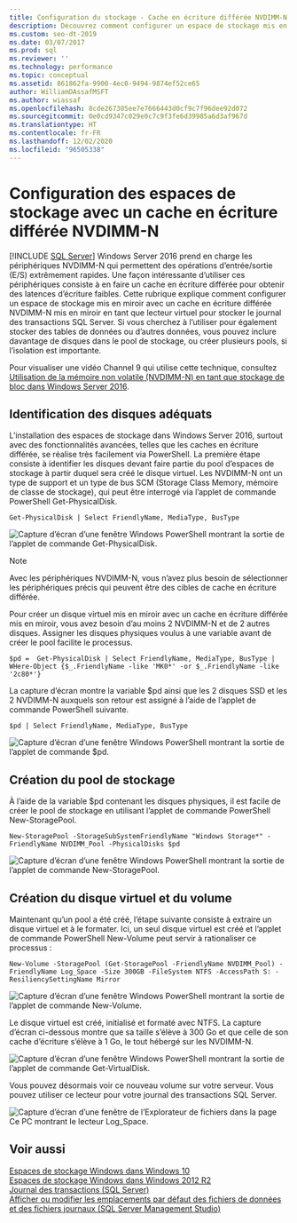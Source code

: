 ```yaml
---
title: Configuration du stockage - Cache en écriture différée NVDIMM-N
description: Découvrez comment configurer un espace de stockage mis en miroir avec un cache en écriture différée NVDIMM-N mis en miroir en tant que lecteur virtuel pour stocker le journal des transactions SQL Server.
ms.custom: seo-dt-2019
ms.date: 03/07/2017
ms.prod: sql
ms.reviewer: ''
ms.technology: performance
ms.topic: conceptual
ms.assetid: 861862fa-9900-4ec0-9494-9874ef52ce65
author: WilliamDAssafMSFT
ms.author: wiassaf
ms.openlocfilehash: 8cde267305ee7e7666443d0cf9c7f96dee92d072
ms.sourcegitcommit: 0e0cd9347c029e0c7c9f3fe6d39985a6d3af967d
ms.translationtype: HT
ms.contentlocale: fr-FR
ms.lasthandoff: 12/02/2020
ms.locfileid: "96505338"
---
```

# <a name="configuring-storage-spaces-with-a-nvdimm-n-write-back-cache"></a>Configuration des espaces de stockage avec un cache en écriture différée NVDIMM-N
 [!INCLUDE [SQL Server](../../includes/applies-to-version/sqlserver.md)]
  Windows Server 2016 prend en charge les périphériques NVDIMM-N qui permettent des opérations d’entrée/sortie (E/S) extrêmement rapides. Une façon intéressante d’utiliser ces périphériques consiste à en faire un cache en écriture différée pour obtenir des latences d’écriture faibles. Cette rubrique explique comment configurer un espace de stockage mis en miroir avec un cache en écriture différée NVDIMM-N mis en miroir en tant que lecteur virtuel pour stocker le journal des transactions SQL Server. Si vous cherchez à l’utiliser pour également stocker des tables de données ou d’autres données, vous pouvez inclure davantage de disques dans le pool de stockage, ou créer plusieurs pools, si l’isolation est importante.  
  
 Pour visualiser une vidéo Channel 9 qui utilise cette technique, consultez [Utilisation de la mémoire non volatile (NVDIMM-N) en tant que stockage de bloc dans Windows Server 2016](https://channel9.msdn.com/Events/Build/2016/P466).  
  
## <a name="identifying-the-right-disks"></a>Identification des disques adéquats  
 L’installation des espaces de stockage dans Windows Server 2016, surtout avec des fonctionnalités avancées, telles que les caches en écriture différée, se réalise très facilement via PowerShell. La première étape consiste à identifier les disques devant faire partie du pool d’espaces de stockage à partir duquel sera créé le disque virtuel. Les NVDIMM-N ont un type de support et un type de bus SCM (Storage Class Memory, mémoire de classe de stockage), qui peut être interrogé via l’applet de commande PowerShell Get-PhysicalDisk.  
  
```  
Get-PhysicalDisk | Select FriendlyName, MediaType, BusType  
```  
  
 ![Capture d’écran d’une fenêtre Windows PowerShell montrant la sortie de l’applet de commande Get-PhysicalDisk.](../../relational-databases/performance/media/get-physicaldisk.png "Get-PhysicalDisk")  
  
> [!NOTE]  
>  Avec les périphériques NVDIMM-N, vous n’avez plus besoin de sélectionner les périphériques précis qui peuvent être des cibles de cache en écriture différée.  
  
 Pour créer un disque virtuel mis en miroir avec un cache en écriture différée mis en miroir, vous avez besoin d’au moins 2 NVDIMM-N et de 2 autres disques. Assigner les disques physiques voulus à une variable avant de créer le pool facilite le processus.  
  
```  
$pd =  Get-PhysicalDisk | Select FriendlyName, MediaType, BusType | WHere-Object {$_.FriendlyName -like 'MK0*' -or $_.FriendlyName -like '2c80*'}  
```  
  
 La capture d’écran montre la variable $pd ainsi que les 2 disques SSD et les 2 NVDIMM-N auxquels son retour est assigné à l’aide de l’applet de commande PowerShell suivante.  
  
```  
$pd | Select FriendlyName, MediaType, BusType  
```  
  
 ![Capture d’écran d’une fenêtre Windows PowerShell montrant la sortie de l’applet de commande $pd.](../../relational-databases/performance/media/select-friendlyname.png "Select FriendlyName")  
  
## <a name="creating-the-storage-pool"></a>Création du pool de stockage  
 À l’aide de la variable $pd contenant les disques physiques, il est facile de créer le pool de stockage en utilisant l’applet de commande PowerShell New-StoragePool.  
  
```  
New-StoragePool -StorageSubSystemFriendlyName "Windows Storage*" -FriendlyName NVDIMM_Pool -PhysicalDisks $pd  
```  
  
 ![Capture d’écran d’une fenêtre Windows PowerShell montrant la sortie de l’applet de commande New-StoragePool.](../../relational-databases/performance/media/new-storagepool.png "New-StoragePool")  
  
## <a name="creating-the-virtual-disk-and-volume"></a>Création du disque virtuel et du volume  
 Maintenant qu’un pool a été créé, l’étape suivante consiste à extraire un disque virtuel et à le formater. Ici, un seul disque virtuel est créé et l’applet de commande PowerShell New-Volume peut servir à rationaliser ce processus :  
  
```  
New-Volume -StoragePool (Get-StoragePool -FriendlyName NVDIMM_Pool) -FriendlyName Log_Space -Size 300GB -FileSystem NTFS -AccessPath S: -ResiliencySettingName Mirror  
```  
  
 ![Capture d’écran d’une fenêtre Windows PowerShell montrant la sortie de l’applet de commande New-Volume.](../../relational-databases/performance/media/new-volume.png "New-Volume")  
  
 Le disque virtuel est créé, initialisé et formaté avec NTFS. La capture d’écran ci-dessous montre que sa taille s’élève à 300 Go et que celle de son cache d’écriture s’élève à 1 Go, le tout hébergé sur les NVDIMM-N.  
  
 ![Capture d’écran d’une fenêtre Windows PowerShell montrant la sortie de l’applet de commande Get-VirtualDisk.](../../relational-databases/performance/media/get-virtualdisk.png "Get-VirtualDisk")  
  
 Vous pouvez désormais voir ce nouveau volume sur votre serveur. Vous pouvez utiliser ce lecteur pour votre journal des transactions SQL Server.  
  
 ![Capture d’écran d’une fenêtre de l’Explorateur de fichiers dans la page Ce PC montrant le lecteur Log_Space.](../../relational-databases/performance/media/log-space-drive.png "Lecteur Log_Space")  
  
## <a name="see-also"></a>Voir aussi  
 [Espaces de stockage Windows dans Windows 10](https://windows.microsoft.com/windows-10/storage-spaces-windows-10)   
 [Espaces de stockage Windows dans Windows 2012 R2](/previous-versions/windows/it-pro/windows-server-2012-R2-and-2012/hh831739(v=ws.11))   
 [Journal des transactions &#40;SQL Server&#41;](../../relational-databases/logs/the-transaction-log-sql-server.md)   
 [Afficher ou modifier les emplacements par défaut des fichiers de données et des fichiers journaux &#40;SQL Server Management Studio&#41;](../../database-engine/configure-windows/view-or-change-the-default-locations-for-data-and-log-files.md)  
  
